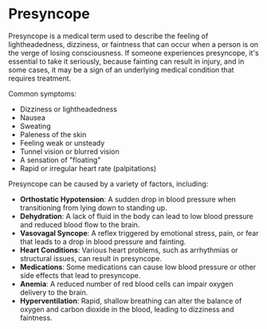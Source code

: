 # Presyncope

Presyncope is a medical term used to describe the feeling of lightheadedness, dizziness, or faintness that can occur when a person is on the verge of losing consciousness. If someone experiences presyncope, it's essential to take it seriously, because fainting can result in injury, and in some cases, it may be a sign of an underlying medical condition that requires treatment.

Common symptoms:

* Dizziness or lightheadedness
* Nausea
* Sweating
* Paleness of the skin
* Feeling weak or unsteady
* Tunnel vision or blurred vision
* A sensation of "floating"
* Rapid or irregular heart rate (palpitations)

Presyncope can be caused by a variety of factors, including:

* **Orthostatic Hypotension**: A sudden drop in blood pressure when transitioning from lying down to standing up.
* **Dehydration**: A lack of fluid in the body can lead to low blood pressure and reduced blood flow to the brain.
* **Vasovagal Syncope**: A reflex triggered by emotional stress, pain, or fear that leads to a drop in blood pressure and fainting.
* **Heart Conditions**: Various heart problems, such as arrhythmias or structural issues, can result in presyncope.
* **Medications**: Some medications can cause low blood pressure or other side effects that lead to presyncope.
* **Anemia**: A reduced number of red blood cells can impair oxygen delivery to the brain.
* **Hyperventilation**: Rapid, shallow breathing can alter the balance of oxygen and carbon dioxide in the blood, leading to dizziness and faintness.

